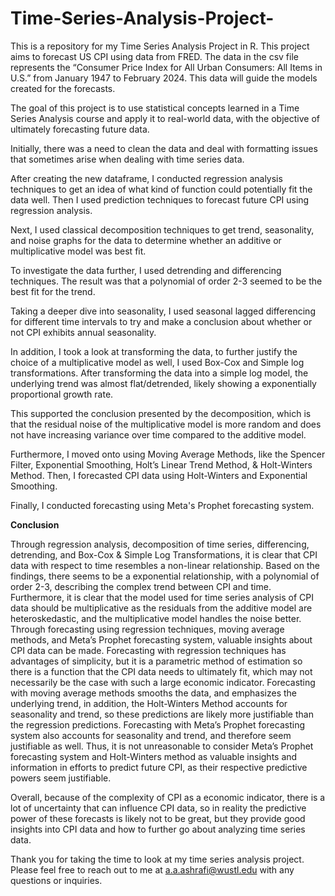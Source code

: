 # Time-Series-Analysis-Project-

This is a repository for my Time Series Analysis Project in R. This project aims to forecast US CPI using data from FRED. The data in the csv file represents the “Consumer Price Index for All Urban Consumers: All Items in U.S.” from January 1947 to February 2024. This data will guide the models created for the forecasts.

The goal of this project is to use statistical concepts learned in a Time Series Analysis course and apply it to real-world data, with the objective of ultimately forecasting future data.

Initially, there was a need to clean the data and deal with formatting issues that sometimes arise when dealing with time series data. 

After creating the new dataframe, I conducted regression analysis techniques to get an idea of what kind of function could potentially fit the data well. 
Then I used prediction techniques to forecast future CPI using regression analysis. 

Next, I used classical decomposition techniques to get trend, seasonality, and noise graphs for the data to determine whether an additive or multiplicative model was best fit. 

To investigate the data further, I used detrending and differencing techniques. The result was that a polynomial of order 2-3 seemed to be the best fit for the trend. 

Taking a deeper dive into seasonality, I used seasonal lagged differencing for different time intervals to try and make a conclusion about whether or not CPI exhibits annual seasonality. 

In addition, I took a look at transforming the data, to further justify the choice of a multiplicative model as well, I used Box-Cox and Simple log transformations. After transforming the data into a simple log model, the underlying trend was almost flat/detrended, likely showing a exponentially proportional growth rate. 

This supported the conclusion presented by the decomposition, which is that the residual noise of the multiplicative model is more random and does not have increasing variance over time compared to the additive model.

Furthermore, I moved onto using Moving Average Methods, like the Spencer Filter, Exponential Smoothing, Holt’s Linear Trend Method, & Holt-Winters Method. Then, I forecasted CPI data using Holt-Winters and Exponential Smoothing. 

Finally, I conducted forecasting using Meta's Prophet forecasting system. 

**Conclusion**

Through regression analysis, decomposition of time series, differencing, detrending, and Box-Cox & Simple Log Transformations, it is clear that CPI data with respect to time resembles a non-linear relationship.
Based on the findings, there seems to be a exponential relationship, with a polynomial of order 2-3, describing the complex trend between CPI and time. Furthermore, it is clear that the model used for time series analysis of CPI data should be multiplicative as the residuals from the additive model are heteroskedastic, and the multiplicative model handles the noise better.
Through forecasting using regression techniques, moving average methods, and Meta’s Prophet forecasting system, valuable insights about CPI data can be made. Forecasting with regression techniques has advantages of simplicity, but it is a parametric method of estimation so there is a function that the CPI data needs to ultimately fit, which may not necessarily be the case with such a large economic indicator.
Forecasting with moving average methods smooths the data, and emphasizes the underlying trend, in addition, the Holt-Winters Method accounts for seasonality and trend, so these predictions are likely more justifiable than the regression predictions. Forecasting with Meta’s Prophet forecasting system also accounts for seasonality and trend, and therefore seem justifiable as well.
Thus, it is not unreasonable to consider Meta’s Prophet forecasting system and Holt-Winters method as valuable insights and information in efforts to predict future CPI, as their respective predictive powers seem justifiable.

Overall, because of the complexity of CPI as a economic indicator, there is a lot of uncertainty that can influence CPI data, so in reality the predictive power of these forecasts is likely not to be great, but they provide good insights into CPI data and how to further go about analyzing time series data.

Thank you for taking the time to look at my time series analysis project. Please feel free to reach out to me at a.a.ashrafi@wustl.edu with any questions or inquiries.







